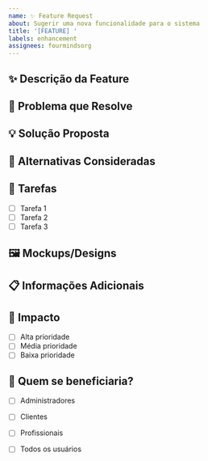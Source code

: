 ```yaml
---
name: ✨ Feature Request
about: Sugerir uma nova funcionalidade para o sistema
title: '[FEATURE] '
labels: enhancement
assignees: fourmindsorg
---
```


## ✨ Descrição da Feature

<!-- Descrição clara do que você gostaria de adicionar -->

## 🎯 Problema que Resolve

<!-- Qual problema esta feature resolve? -->

## 💡 Solução Proposta

<!-- Como você imagina que esta feature deveria funcionar? -->

## 🔄 Alternativas Consideradas

<!-- Você considerou alguma solução alternativa? -->

## 📝 Tarefas

- [ ] Tarefa 1
- [ ] Tarefa 2
- [ ] Tarefa 3

## 🖼️ Mockups/Designs

<!-- Se aplicável, adicione mockups ou designs -->

## 📋 Informações Adicionais

<!-- Qualquer outra informação relevante -->

## 🎯 Impacto

- [ ] Alta prioridade
- [ ] Média prioridade
- [ ] Baixa prioridade

## 👥 Quem se beneficiaria?

<!-- Quais usuários se beneficiariam desta feature? -->

- [ ] Administradores
- [ ] Clientes
- [ ] Profissionais
- [ ] Todos os usuários

















